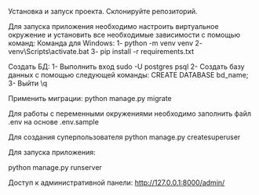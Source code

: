 Установка и запуск проекта.
Склонируйте репозиторий.

Для запуска приложения необходимо настроить виртуальное окружение 
и установить все необходимые зависимости с помощью команд:
Команда для Windows:
1- python -m venv venv
2- venv\Scripts\activate.bat
3- pip install -r requirements.txt

Создать БД:
1- Выполнить вход sudo -U postgres psql
2- Создать базу данных с помощью следующей команды: CREATE DATABASE bd_name;
3- Выйти \q

Применить миграции:
python manage.py migrate

Для работы с переменными окружениями необходимо заполнить файл .env на основе .env.sample

Для создания суперпользователя 
python manage.py createsuperuser

Для запуска приложения:

python manage.py runserver

Доступ к административной панели: http://127.0.0.1:8000/admin/
